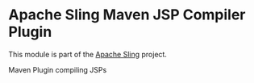 # Apache Sling Maven JSP Compiler Plugin

This module is part of the [Apache Sling](https://sling.apache.org) project.

Maven Plugin compiling JSPs
